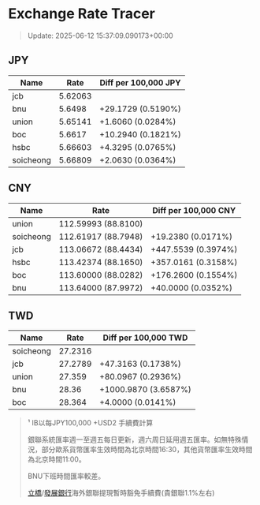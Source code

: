 # Exchange Rate Tracer

> Update: 2025-06-12 15:37:09.090173+00:00

## JPY

| Name      |    Rate | Diff per 100,000 JPY   |
|-----------|---------|------------------------|
| jcb       | 5.62063 |                        |
| bnu       | 5.6498  | +29.1729 (0.5190%)     |
| union     | 5.65141 | +1.6060 (0.0284%)      |
| boc       | 5.6617  | +10.2940 (0.1821%)     |
| hsbc      | 5.66603 | +4.3295 (0.0765%)      |
| soicheong | 5.66809 | +2.0630 (0.0364%)      |

## CNY

| Name      | Rate                | Diff per 100,000 CNY   |
|-----------|---------------------|------------------------|
| union     | 112.59993	(88.8100) |                        |
| soicheong | 112.61917	(88.7948) | +19.2380 (0.0171%)     |
| jcb       | 113.06672	(88.4434) | +447.5539 (0.3974%)    |
| hsbc      | 113.42374	(88.1650) | +357.0161 (0.3158%)    |
| boc       | 113.60000	(88.0282) | +176.2600 (0.1554%)    |
| bnu       | 113.64000	(87.9972) | +40.0000 (0.0352%)     |

## TWD

| Name      |    Rate | Diff per 100,000 TWD   |
|-----------|---------|------------------------|
| soicheong | 27.2316 |                        |
| jcb       | 27.2789 | +47.3163 (0.1738%)     |
| union     | 27.359  | +80.0967 (0.2936%)     |
| bnu       | 28.36   | +1000.9870 (3.6587%)   |
| boc       | 28.364  | +4.0000 (0.0141%)      |


> ¹ IB以每JPY100,000 +USD2 手續費計算
>
> 銀聯系統匯率週一至週五每日更新，週六周日延用週五匯率。如無特殊情況，部分歐系貨幣匯率生效時間為北京時間16:30，其他貨幣匯率生效時間為北京時間11:00。
>
> BNU下班時間匯率較差。
>
> [立橋](https://www.wlbank.com.mo/uploads/ueditor/file/20181211/1544536513900230.pdf)/[發展銀行](https://www.mdb.com.mo/Service_Charges_20230728.pdf)海外銀聯提現暫時豁免手續費(貴銀聯1.1%左右)

